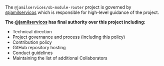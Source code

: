 The `@jamilservices/sb-module-router` project is governed by [@jamilservicos](https://github.com/jamilservicos) which is responsible for high-level guidance of the project.

**The [@jamilservicos](https://github.com/jamilservicos) has final authority over this project including:**

* Technical direction
* Project governance and process (including this policy)
* Contribution policy
* GitHub repository hosting
* Conduct guidelines
* Maintaining the list of additional Collaborators